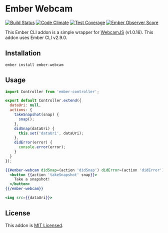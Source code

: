 # Ember Webcam
[![Build Status](https://travis-ci.org/leizhao4/ember-webcam.svg?branch=master)](https://travis-ci.org/leizhao4/ember-webcam)
[![Code Climate](https://codeclimate.com/github/leizhao4/ember-webcam/badges/gpa.svg)](https://codeclimate.com/github/leizhao4/ember-webcam)
[![Test Coverage](https://codeclimate.com/github/leizhao4/ember-webcam/badges/coverage.svg)](https://codeclimate.com/github/leizhao4/ember-webcam/coverage)
[![Ember Observer Score](https://emberobserver.com/badges/ember-webcam.svg)](https://emberobserver.com/addons/ember-webcam)

This Ember CLI addon is a simple wrapper for [WebcamJS](https://pixlcore.com/read/WebcamJS) (v1.0.16). This addon uses Ember CLI v2.9.0.

## Installation

```
ember install ember-webcam
```

## Usage

```js
import Controller from 'ember-controller';

export default Controller.extend({
  dataUri: null,
  actions: {
    takeSnapshot(snap) {
      snap();
    },
    didSnap(dataUri) {
      this.set('dataUri', dataUri);
    },
    didError(error) {
      console.error(error);
    }
  }
});
```

```hbs
{{#ember-webcam didSnap=(action 'didSnap') didError=(action 'didError') as |snap|}}
  <button {{action 'takeSnapshot' snap}}>
    Take a snapshot!
  </button>
{{/ember-webcam}}

<img src={{dataUri}}>
```

## License

This addon is [MIT Licensed](https://github.com/leizhao4/ember-webcam/blob/master/LICENSE.md).
